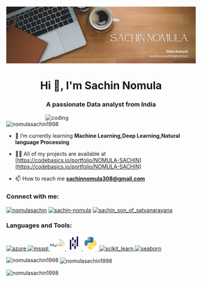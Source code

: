 ![logo](https://github.com/NOMULASACHIN1998/NOMULASACHIN1998/blob/main/Brown%20Wood%20Minimalist%20Profile%20LinkedIn%20Banner.png)
<h1 align="center">Hi 👋, I'm Sachin Nomula</h1>
<h3 align="center">A passionate Data analyst from India</h3>

<img align="right" alt="coding" width="400" src="https://user-images.githubusercontent.com/55389276/140866485-8fb1c876-9a8f-4d6a-98dc-08c4981eaf70.gif">

<p align="left"> <img src="https://komarev.com/ghpvc/?username=nomulasachin1998&label=Profile%20views&color=0e75b6&style=flat" alt="nomulasachin1998" /> </p>

- 🌱 I’m currently learning **Machine Learning,Deep Learning,Natural language Processing**

- 👨‍💻 All of my projects are available at [https://codebasics.io/portfolio/NOMULA-SACHIN](https://codebasics.io/portfolio/NOMULA-SACHIN)

- 📫 How to reach me **sachinnomula308@gmail.com**

<h3 align="left">Connect with me:</h3>
<p align="left">
<a href="https://twitter.com/nomulasachin" target="blank"><img align="center" src="https://raw.githubusercontent.com/rahuldkjain/github-profile-readme-generator/master/src/images/icons/Social/twitter.svg" alt="nomulasachin" height="30" width="40" /></a>
<a href="https://linkedin.com/in/sachin-nomula/" target="blank"><img align="center" src="https://raw.githubusercontent.com/rahuldkjain/github-profile-readme-generator/master/src/images/icons/Social/linked-in-alt.svg" alt="sachin-nomula" height="30" width="40" /></a>
<a href="https://instagram.com/sachin_son_of_satyanarayana" target="blank"><img align="center" src="https://raw.githubusercontent.com/rahuldkjain/github-profile-readme-generator/master/src/images/icons/Social/instagram.svg" alt="sachin_son_of_satyanarayana" height="30" width="40" /></a>
</p>

<h3 align="left">Languages and Tools:</h3>
<p align="left"> <a href="https://azure.microsoft.com/en-in/" target="_blank" rel="noreferrer"> <img src="https://www.vectorlogo.zone/logos/microsoft_azure/microsoft_azure-icon.svg" alt="azure" width="40" height="40"/> </a> <a href="https://www.microsoft.com/en-us/sql-server" target="_blank" rel="noreferrer"> <img src="https://www.svgrepo.com/show/303229/microsoft-sql-server-logo.svg" alt="mssql" width="40" height="40"/> </a> <a href="https://www.mysql.com/" target="_blank" rel="noreferrer"> <img src="https://raw.githubusercontent.com/devicons/devicon/master/icons/mysql/mysql-original-wordmark.svg" alt="mysql" width="40" height="40"/> </a> <a href="https://pandas.pydata.org/" target="_blank" rel="noreferrer"> <img src="https://raw.githubusercontent.com/devicons/devicon/2ae2a900d2f041da66e950e4d48052658d850630/icons/pandas/pandas-original.svg" alt="pandas" width="40" height="40"/> </a> <a href="https://www.python.org" target="_blank" rel="noreferrer"> <img src="https://raw.githubusercontent.com/devicons/devicon/master/icons/python/python-original.svg" alt="python" width="40" height="40"/> </a> <a href="https://scikit-learn.org/" target="_blank" rel="noreferrer"> <img src="https://upload.wikimedia.org/wikipedia/commons/0/05/Scikit_learn_logo_small.svg" alt="scikit_learn" width="40" height="40"/> </a> <a href="https://seaborn.pydata.org/" target="_blank" rel="noreferrer"> <img src="https://seaborn.pydata.org/_images/logo-mark-lightbg.svg" alt="seaborn" width="40" height="40"/> </a> </p>

<p><img align="left" src="https://github-readme-stats.vercel.app/api/top-langs?username=nomulasachin1998&show_icons=true&locale=en&layout=compact" alt="nomulasachin1998" /></p>

<p>&nbsp;<img align="center" src="https://github-readme-stats.vercel.app/api?username=nomulasachin1998&show_icons=true&locale=en" alt="nomulasachin1998" /></p>

<p><img align="center" src="https://github-readme-streak-stats.herokuapp.com/?user=nomulasachin1998&" alt="nomulasachin1998" /></p>
